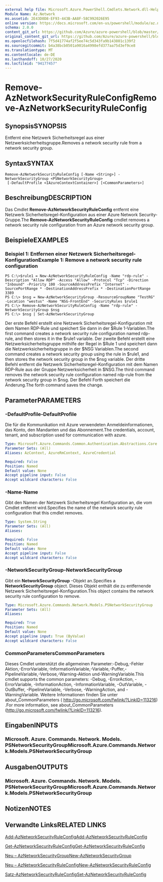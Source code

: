 ```yaml
---
external help file: Microsoft.Azure.PowerShell.Cmdlets.Network.dll-Help.xml
Module Name: Az.Network
ms.assetid: 2E43D0D8-EF93-443B-AA8F-58C992026E95
online version: https://docs.microsoft.com/en-us/powershell/module/az.network/remove-aznetworksecurityruleconfig
schema: 2.0.0
content_git_url: https://github.com/Azure/azure-powershell/blob/master/src/Network/Network/help/Remove-AzNetworkSecurityRuleConfig.md
original_content_git_url: https://github.com/Azure/azure-powershell/blob/master/src/Network/Network/help/Remove-AzNetworkSecurityRuleConfig.md
ms.openlocfilehash: 7f5d41774af2f5ee74c5d343fa9b143801c139f2
ms.sourcegitcommit: b4a38bcb0501a9016a4998efd377aa75d3ef9ce8
ms.translationtype: MT
ms.contentlocale: de-DE
ms.lasthandoff: 10/27/2020
ms.locfileid: "94177457"
---
```

# <span data-ttu-id="54e41-101">Remove-AzNetworkSecurityRuleConfig</span><span class="sxs-lookup"><span data-stu-id="54e41-101">Remove-AzNetworkSecurityRuleConfig</span></span>

## <span data-ttu-id="54e41-102">Synopsis</span><span class="sxs-lookup"><span data-stu-id="54e41-102">SYNOPSIS</span></span>
<span data-ttu-id="54e41-103">Entfernt eine Netzwerk Sicherheitsregel aus einer Netzwerksicherheitsgruppe.</span><span class="sxs-lookup"><span data-stu-id="54e41-103">Removes a network security rule from a network security group.</span></span>

## <span data-ttu-id="54e41-104">Syntax</span><span class="sxs-lookup"><span data-stu-id="54e41-104">SYNTAX</span></span>

```
Remove-AzNetworkSecurityRuleConfig [-Name <String>] -NetworkSecurityGroup <PSNetworkSecurityGroup>
 [-DefaultProfile <IAzureContextContainer>] [<CommonParameters>]
```

## <span data-ttu-id="54e41-105">Beschreibung</span><span class="sxs-lookup"><span data-stu-id="54e41-105">DESCRIPTION</span></span>
<span data-ttu-id="54e41-106">Das Cmdlet **Remove-AzNetworkSecurityRuleConfig** entfernt eine Netzwerk Sicherheitsregel-Konfiguration aus einer Azure Network Security-Gruppe.</span><span class="sxs-lookup"><span data-stu-id="54e41-106">The **Remove-AzNetworkSecurityRuleConfig** cmdlet removes a network security rule configuration from an Azure network security group.</span></span>

## <span data-ttu-id="54e41-107">Beispiele</span><span class="sxs-lookup"><span data-stu-id="54e41-107">EXAMPLES</span></span>

### <span data-ttu-id="54e41-108">Beispiel 1: Entfernen einer Netzwerk Sicherheitsregel-Konfiguration</span><span class="sxs-lookup"><span data-stu-id="54e41-108">Example 1: Remove a network security rule configuration</span></span>
```
PS C:\>$rule1 = New-AzNetworkSecurityRuleConfig -Name "rdp-rule" -Description "Allow RDP" -Access "Allow" -Protocol "Tcp" -Direction "Inbound" -Priority 100 -SourceAddressPrefix "Internet" -SourcePortRange * -DestinationAddressPrefix * -DestinationPortRange 3389
PS C:\> $nsg = New-AzNetworkSecurityGroup -ResourceGroupName "TestRG" -Location "westus" -Name "NSG-FrontEnd" -SecurityRules $rule1
PS C:\> Remove-AzNetworkSecurityRuleConfig -Name "rdp-rule" -NetworkSecurityGroup $nsg
PS C:\> $nsg | Set-AzNetworkSecurityGroup
```

<span data-ttu-id="54e41-109">Der erste Befehl erstellt eine Netzwerk Sicherheitsregel-Konfiguration mit dem Namen RDP-Rule und speichert Sie dann in der $Rule 1-Variablen.</span><span class="sxs-lookup"><span data-stu-id="54e41-109">The first command creates a network security rule configuration named rdp-rule, and then stores it in the $rule1 variable.</span></span>
<span data-ttu-id="54e41-110">Der zweite Befehl erstellt eine Netzwerksicherheitsgruppe mithilfe der Regel in $Rule 1 und speichert dann die Netzwerksicherheitsgruppe in der $NSG Variablen.</span><span class="sxs-lookup"><span data-stu-id="54e41-110">The second command creates a network security group using the rule in $rule1, and then stores the network security group in the $nsg variable.</span></span>
<span data-ttu-id="54e41-111">Der dritte Befehl entfernt die Netzwerk Sicherheitsregel-Konfiguration mit dem Namen RDP-Rule aus der Gruppe Netzwerksicherheit in $NSG.</span><span class="sxs-lookup"><span data-stu-id="54e41-111">The third command removes the network security rule configuration named rdp-rule from the network security group in $nsg.</span></span>
<span data-ttu-id="54e41-112">Der Befehl Forth speichert die Änderung.</span><span class="sxs-lookup"><span data-stu-id="54e41-112">The forth command saves the change.</span></span>

## <span data-ttu-id="54e41-113">Parameter</span><span class="sxs-lookup"><span data-stu-id="54e41-113">PARAMETERS</span></span>

### <span data-ttu-id="54e41-114">-DefaultProfile</span><span class="sxs-lookup"><span data-stu-id="54e41-114">-DefaultProfile</span></span>
<span data-ttu-id="54e41-115">Die für die Kommunikation mit Azure verwendeten Anmeldeinformationen, das Konto, den Mandanten und das Abonnement.</span><span class="sxs-lookup"><span data-stu-id="54e41-115">The credentials, account, tenant, and subscription used for communication with azure.</span></span>

```yaml
Type: Microsoft.Azure.Commands.Common.Authentication.Abstractions.Core.IAzureContextContainer
Parameter Sets: (All)
Aliases: AzContext, AzureRmContext, AzureCredential

Required: False
Position: Named
Default value: None
Accept pipeline input: False
Accept wildcard characters: False
```

### <span data-ttu-id="54e41-116">-Name</span><span class="sxs-lookup"><span data-stu-id="54e41-116">-Name</span></span>
<span data-ttu-id="54e41-117">Gibt den Namen der Netzwerk Sicherheitsregel Konfiguration an, die vom Cmdlet entfernt wird.</span><span class="sxs-lookup"><span data-stu-id="54e41-117">Specifies the name of the network security rule configuration that this cmdlet removes.</span></span>

```yaml
Type: System.String
Parameter Sets: (All)
Aliases:

Required: False
Position: Named
Default value: None
Accept pipeline input: False
Accept wildcard characters: False
```

### <span data-ttu-id="54e41-118">-NetworkSecurityGroup</span><span class="sxs-lookup"><span data-stu-id="54e41-118">-NetworkSecurityGroup</span></span>
<span data-ttu-id="54e41-119">Gibt ein **NetworkSecurityGroup** -Objekt an.</span><span class="sxs-lookup"><span data-stu-id="54e41-119">Specifies a **NetworkSecurityGroup** object.</span></span>
<span data-ttu-id="54e41-120">Dieses Objekt enthält die zu entfernende Netzwerk Sicherheitsregel-Konfiguration.</span><span class="sxs-lookup"><span data-stu-id="54e41-120">This object contains the network security rule configuration to remove.</span></span>

```yaml
Type: Microsoft.Azure.Commands.Network.Models.PSNetworkSecurityGroup
Parameter Sets: (All)
Aliases:

Required: True
Position: Named
Default value: None
Accept pipeline input: True (ByValue)
Accept wildcard characters: False
```

### <span data-ttu-id="54e41-121">CommonParameters</span><span class="sxs-lookup"><span data-stu-id="54e41-121">CommonParameters</span></span>
<span data-ttu-id="54e41-122">Dieses Cmdlet unterstützt die allgemeinen Parameter:-Debug,-Fehler Aktion,-ErrorVariable,-InformationVariable,-Variable,-Puffer,-PipelineVariable,-Verbose,-Warning-Aktion und-WarningVariable.</span><span class="sxs-lookup"><span data-stu-id="54e41-122">This cmdlet supports the common parameters: -Debug, -ErrorAction, -ErrorVariable, -InformationAction, -InformationVariable, -OutVariable, -OutBuffer, -PipelineVariable, -Verbose, -WarningAction, and -WarningVariable.</span></span> <span data-ttu-id="54e41-123">Weitere Informationen finden Sie unter about_CommonParameters ( http://go.microsoft.com/fwlink/?LinkID=113216) .</span><span class="sxs-lookup"><span data-stu-id="54e41-123">For more information, see about_CommonParameters (http://go.microsoft.com/fwlink/?LinkID=113216).</span></span>

## <span data-ttu-id="54e41-124">Eingaben</span><span class="sxs-lookup"><span data-stu-id="54e41-124">INPUTS</span></span>

### <span data-ttu-id="54e41-125">Microsoft. Azure. Commands. Network. Models. PSNetworkSecurityGroup</span><span class="sxs-lookup"><span data-stu-id="54e41-125">Microsoft.Azure.Commands.Network.Models.PSNetworkSecurityGroup</span></span>

## <span data-ttu-id="54e41-126">Ausgaben</span><span class="sxs-lookup"><span data-stu-id="54e41-126">OUTPUTS</span></span>

### <span data-ttu-id="54e41-127">Microsoft. Azure. Commands. Network. Models. PSNetworkSecurityGroup</span><span class="sxs-lookup"><span data-stu-id="54e41-127">Microsoft.Azure.Commands.Network.Models.PSNetworkSecurityGroup</span></span>

## <span data-ttu-id="54e41-128">Notizen</span><span class="sxs-lookup"><span data-stu-id="54e41-128">NOTES</span></span>

## <span data-ttu-id="54e41-129">Verwandte Links</span><span class="sxs-lookup"><span data-stu-id="54e41-129">RELATED LINKS</span></span>

[<span data-ttu-id="54e41-130">Add-AzNetworkSecurityRuleConfig</span><span class="sxs-lookup"><span data-stu-id="54e41-130">Add-AzNetworkSecurityRuleConfig</span></span>](./Add-AzNetworkSecurityRuleConfig.md)

[<span data-ttu-id="54e41-131">Get-AzNetworkSecurityRuleConfig</span><span class="sxs-lookup"><span data-stu-id="54e41-131">Get-AzNetworkSecurityRuleConfig</span></span>](./Get-AzNetworkSecurityRuleConfig.md)

[<span data-ttu-id="54e41-132">Neu – AzNetworkSecurityGroup</span><span class="sxs-lookup"><span data-stu-id="54e41-132">New-AzNetworkSecurityGroup</span></span>](./New-AzNetworkSecurityGroup.md)

[<span data-ttu-id="54e41-133">Neu – AzNetworkSecurityRuleConfig</span><span class="sxs-lookup"><span data-stu-id="54e41-133">New-AzNetworkSecurityRuleConfig</span></span>](./New-AzNetworkSecurityRuleConfig.md)

[<span data-ttu-id="54e41-134">Satz-AzNetworkSecurityRuleConfig</span><span class="sxs-lookup"><span data-stu-id="54e41-134">Set-AzNetworkSecurityRuleConfig</span></span>](./Set-AzNetworkSecurityRuleConfig.md)



